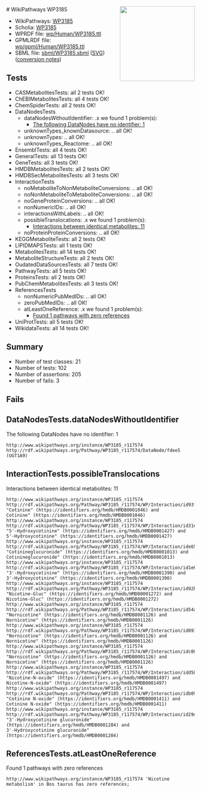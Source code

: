 <img style="float: right; width: 200px" src="../logo.png" />
# WikiPathways WP3185

* WikiPathways: [WP3185](https://identifiers.org/wikipathways:WP3185)
* Scholia: [WP3185](https://scholia.toolforge.org/wikipathways/WP3185)
* WPRDF file: [wp/Human/WP3185.ttl](../wp/Human/WP3185.ttl)
* GPMLRDF file: [wp/gpml/Human/WP3185.ttl](../wp/gpml/Human/WP3185.ttl)
* SBML file: [sbml/WP3185.sbml](../sbml/WP3185.sbml) ([SVG](../sbml/WP3185.svg)) ([conversion notes](../sbml/WP3185.txt))

## Tests
* CASMetabolitesTests: all 2 tests OK!
* ChEBIMetabolitesTests: all 4 tests OK!
* ChemSpiderTests: all 2 tests OK!
* DataNodesTests
    * dataNodesWithoutIdentifier: .x we found 1 problem(s):
        * [The following DataNodes have no identifier: 1](#d2d32fa0)
    * unknownTypes_knownDatasource: .. all OK!
    * unknownTypes: .. all OK!
    * unknownTypes_Reactome: .. all OK!
* EnsemblTests: all 4 tests OK!
* GeneralTests: all 13 tests OK!
* GeneTests: all 3 tests OK!
* HMDBMetabolitesTests: all 2 tests OK!
* HMDBSecMetabolitesTests: all 3 tests OK!
* InteractionTests
    * noMetaboliteToNonMetaboliteConversions: .. all OK!
    * noNonMetaboliteToMetaboliteConversions: .. all OK!
    * noGeneProteinConversions: .. all OK!
    * nonNumericIDs: .. all OK!
    * interactionsWithLabels: .. all OK!
    * possibleTranslocations: .x we found 1 problem(s):
        * [Interactions between identical metabolites: 11](#dc76dfed)
    * noProteinProteinConversions: .. all OK!
* KEGGMetaboliteTests: all 2 tests OK!
* LIPIDMAPSTests: all 1 tests OK!
* MetabolitesTests: all 14 tests OK!
* MetaboliteStructureTests: all 2 tests OK!
* OudatedDataSourcesTests: all 7 tests OK!
* PathwayTests: all 5 tests OK!
* ProteinsTests: all 2 tests OK!
* PubChemMetabolitesTests: all 3 tests OK!
* ReferencesTests
    * nonNumericPubMedIDs: .. all OK!
    * zeroPubMedIDs: .. all OK!
    * atLeastOneReference: .x we found 1 problem(s):
        * [Found 1 pathways with zero references](#35eb778e)
* UniProtTests: all 5 tests OK!
* WikidataTests: all 14 tests OK!


## Summary

* Number of test classes: 21
* Number of tests: 102
* Number of assertions: 205
* Number of fails: 3

## Fails

<a name="d2d32fa0" />

## DataNodesTests.dataNodesWithoutIdentifier

The following DataNodes have no identifier: 1
```
http://www.wikipathways.org/instance/WP3185_r117574 http://rdf.wikipathways.org/Pathway/WP3185_r117574/DataNode/fdee5 (UGT1A9)
```

<a name="dc76dfed" />

## InteractionTests.possibleTranslocations

Interactions between identical metabolites: 11
```
http://www.wikipathways.org/instance/WP3185_r117574 http://rdf.wikipathways.org/Pathway/WP3185_r117574/WP/Interaction/id93f790b3 "Cotinine" (https://identifiers.org/hmdb/HMDB0001046) and 
Cotinine" (https://identifiers.org/hmdb/HMDB0001046)
http://www.wikipathways.org/instance/WP3185_r117574 http://rdf.wikipathways.org/Pathway/WP3185_r117574/WP/Interaction/id31efe745 "5'-Hydroxycotinine" (https://identifiers.org/hmdb/HMDB0001427) and 
5'-Hydroxycotinine" (https://identifiers.org/hmdb/HMDB0001427)
http://www.wikipathways.org/instance/WP3185_r117574 http://rdf.wikipathways.org/Pathway/WP3185_r117574/WP/Interaction/ide65566fe "Cotinineglucuronide" (https://identifiers.org/hmdb/HMDB0001013) and 
Cotinineglucuronide" (https://identifiers.org/hmdb/HMDB0001013)
http://www.wikipathways.org/instance/WP3185_r117574 http://rdf.wikipathways.org/Pathway/WP3185_r117574/WP/Interaction/id1e624d4b "3'-Hydroxycotinine" (https://identifiers.org/hmdb/HMDB0001390) and 
3'-Hydroxycotinine" (https://identifiers.org/hmdb/HMDB0001390)
http://www.wikipathways.org/instance/WP3185_r117574 http://rdf.wikipathways.org/Pathway/WP3185_r117574/WP/Interaction/id92b39cf9 "Nicotine-Gluc" (https://identifiers.org/hmdb/HMDB0001272) and 
Nicotine-Gluc" (https://identifiers.org/hmdb/HMDB0001272)
http://www.wikipathways.org/instance/WP3185_r117574 http://rdf.wikipathways.org/Pathway/WP3185_r117574/WP/Interaction/id54ab0d28 "Nornicotine" (https://identifiers.org/hmdb/HMDB0001126) and 
Nornicotine" (https://identifiers.org/hmdb/HMDB0001126)
http://www.wikipathways.org/instance/WP3185_r117574 http://rdf.wikipathways.org/Pathway/WP3185_r117574/WP/Interaction/id897f2ea7 "Nornicotine" (https://identifiers.org/hmdb/HMDB0001126) and 
Nornicotine" (https://identifiers.org/hmdb/HMDB0001126)
http://www.wikipathways.org/instance/WP3185_r117574 http://rdf.wikipathways.org/Pathway/WP3185_r117574/WP/Interaction/idc005334f "Nornicotine" (https://identifiers.org/hmdb/HMDB0001126) and 
Nornicotine" (https://identifiers.org/hmdb/HMDB0001126)
http://www.wikipathways.org/instance/WP3185_r117574 http://rdf.wikipathways.org/Pathway/WP3185_r117574/WP/Interaction/idd5891279 "Nicotine-N-oxide" (https://identifiers.org/hmdb/HMDB0001497) and 
Nicotine-N-oxide" (https://identifiers.org/hmdb/HMDB0001497)
http://www.wikipathways.org/instance/WP3185_r117574 http://rdf.wikipathways.org/Pathway/WP3185_r117574/WP/Interaction/idb0961cc3 "Cotinine N-oxide" (https://identifiers.org/hmdb/HMDB0001411) and 
Cotinine N-oxide" (https://identifiers.org/hmdb/HMDB0001411)
http://www.wikipathways.org/instance/WP3185_r117574 http://rdf.wikipathways.org/Pathway/WP3185_r117574/WP/Interaction/id29d07d3f "3'-Hydroxycotinine glucuronide" (https://identifiers.org/hmdb/HMDB0001204) and 
3'-Hydroxycotinine glucuronide" (https://identifiers.org/hmdb/HMDB0001204)
```

<a name="35eb778e" />

## ReferencesTests.atLeastOneReference

Found 1 pathways with zero references
```
http://www.wikipathways.org/instance/WP3185_r117574 'Nicotine metabolism' in Bos taurus has zero references; 
```

